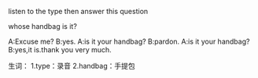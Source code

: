 listen to the type then answer this question

whose handbag is it?

A:Excuse me?
B:yes.
A:is it your handbag?
B:pardon.
A:is it your handbag?
B:yes,it is.thank you very much.


生词：
1.type：录音
2.handbag：手提包
